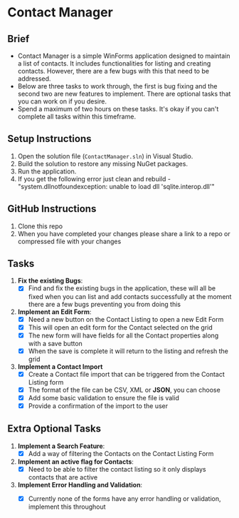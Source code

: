 # Contact Manager

## Brief 
- Contact Manager is a simple WinForms application designed to maintain a list of contacts. It includes functionalities for listing and creating contacts. However, there are a few bugs with this that need to be addressed.
- Below are three tasks to work through, the first is bug fixing and the second two are new features to implement. There are optional tasks that you can work on if you desire. 
- Spend a maximum of two hours on these tasks. It's okay if you can't complete all tasks within this timeframe.

## Setup Instructions
1. Open the solution file (`ContactManager.sln`) in Visual Studio.
2. Build the solution to restore any missing NuGet packages.
3. Run the application.
4. If you get the following error just clean and rebuild - "system.dllnotfoundexception: unable to load dll 'sqlite.interop.dll'"

## GitHub Instructions 
1. Clone this repo
2. When you have completed your changes please share a link to a repo or compressed file with your changes

## Tasks
1. **Fix the existing Bugs**:
	- [x] Find and fix the existing bugs in the application, these will all be fixed when you can list and add contacts successfully at the moment there are a few bugs preventing you from doing this 

2. **Implement an Edit Form**:
	- [x] Need a new button on the Contact Listing to open a new Edit Form
	- [x] This will open an edit form for the Contact selected on the grid
	- [x] The new form will have fields for all the Contact properties along with a save button
	- [x] When the save is complete it will return to the listing and refresh the grid 
	
3.  **Implement a Contact Import**
	- [x] Create a Contact file import that can be triggered from the Contact Listing form
	- [x] The format of the file can be CSV, XML or **JSON**, you can choose
	- [x] Add some basic validation to ensure the file is valid
	- [x] Provide a confirmation of the import to the user 

## Extra Optional Tasks

1. **Implement a Search Feature**:
	- [x] Add a way of filtering the Contacts on the Contact Listing Form
   
2. **Implement an active flag for Contacts**:
	- [x] Need to be able to filter the contact listing so it only displays contacts that are active

3. **Implement Error Handling and Validation**:
	- [x] Currently none of the forms have any error handling or validation, implement this throughout

